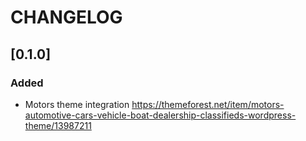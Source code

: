 # CHANGELOG

## [0.1.0]

### Added

- Motors theme integration 
  https://themeforest.net/item/motors-automotive-cars-vehicle-boat-dealership-classifieds-wordpress-theme/13987211
